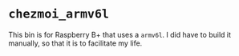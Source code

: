 # `chezmoi_armv6l`

This bin is for Raspberry B+ that uses a `armv6l`.
I did have to build it manually, so that it is to facilitate my life.
